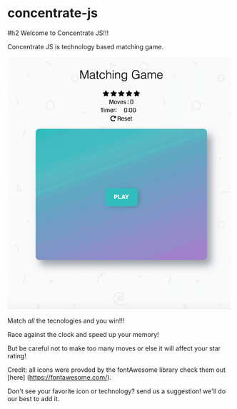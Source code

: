 # concentrate-js

#h2 Welcome to Concentrate JS!!!

Concentrate JS is technology based matching game.

<img src="https://github.com/heardMan/concentrate-js/blob/master/img/demo.gif" alt="gif of game being played through to completion" width="500px">

Match *all* the tecnologies and you win!!!

Race against the clock and speed up your memory!

But be careful not to make too many moves or else it will affect your star rating!

Credit: all icons were provded by the fontAwesome library check them out [here] (https://fontawesome.com/).

Don't see your favorite icon or technology? send us a suggestion! we'll do our best to add it.


